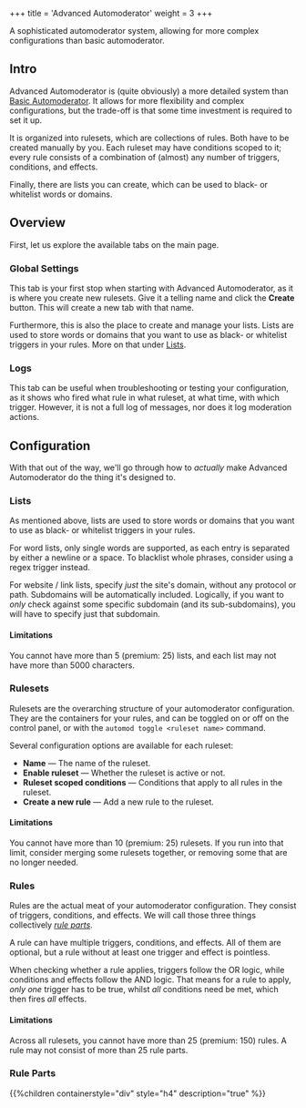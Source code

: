 +++
title = 'Advanced Automoderator'
weight = 3
+++

A sophisticated automoderator system, allowing for more complex configurations than basic automoderator.

<!--more-->

## Intro

Advanced Automoderator is (quite obviously) a more detailed system than [Basic Automoderator](../basic-automoderator).
It allows for more flexibility and complex configurations, but the trade-off is that some time investment is required
to set it up.

It is organized into rulesets, which are collections of rules. Both have to be created manually by you. Each ruleset may
have conditions scoped to it; every rule consists of a combination of (almost) any number of triggers, conditions, and
effects.

Finally, there are lists you can create, which can be used to black- or whitelist words or domains.

## Overview

First, let us explore the available tabs on the main page.

### Global Settings

This tab is your first stop when starting with Advanced Automoderator, as it is where you create new rulesets. Give it a
telling name and click the **Create** button. This will create a new tab with that name.

Furthermore, this is also the place to create and manage your lists. Lists are used to store words or domains that you
want to use as black- or whitelist triggers in your rules. More on that under [Lists](#lists).

### Logs

This tab can be useful when troubleshooting or testing your configuration, as it shows who fired what rule in what
ruleset, at what time, with which trigger. However, it is not a full log of messages, nor does it log moderation
actions.

## Configuration

With that out of the way, we'll go through how to *actually* make Advanced Automoderator do the thing it's designed to.

### Lists

As mentioned above, lists are used to store words or domains that you want to use as black- or whitelist triggers in your
rules.

For word lists, only single words are supported, as each entry is separated by either a newline or a space. To blacklist
whole phrases, consider using a regex trigger instead.

For website / link lists, specify *just* the site's domain, without any protocol or path. Subdomains will be
automatically included. Logically, if you want to *only* check against some specific subdomain (and its sub-subdomains),
you will have to specify just that subdomain.

#### Limitations

You cannot have more than 5 (premium: 25) lists, and each list may not have more than 5000 characters.

### Rulesets

Rulesets are the overarching structure of your automoderator configuration. They are the containers for your rules, and
can be toggled on or off on the control panel, or with the `automod toggle <ruleset name>` command.

Several configuration options are available for each ruleset:

- **Name** — The name of the ruleset.
- **Enable ruleset** — Whether the ruleset is active or not.
- **Ruleset scoped conditions** — Conditions that apply to all rules in the ruleset.
- **Create a new rule** — Add a new rule to the ruleset.

#### Limitations

You cannot have more than 10 (premium: 25) rulesets. If you run into that limit, consider merging some rulesets
together, or removing some that are no longer needed.

### Rules

Rules are the actual meat of your automoderator configuration. They consist of triggers, conditions, and effects. We
will call those three things collectively [*rule parts*](#rule-parts).

A rule can have multiple triggers, conditions, and effects. All of them are optional, but a rule without at least one
trigger and effect is pointless.

When checking whether a rule applies, triggers follow the OR logic, while conditions and effects follow the AND logic.
That means for a rule to apply, *only one* trigger has to be true, whilst *all* conditions need be met, which
then fires *all* effects.

#### Limitations

Across all rulesets, you cannot have more than 25 (premium: 150) rules. A rule may not consist of more than 25 rule
parts.

### Rule Parts

{{%children containerstyle="div" style="h4" description="true" %}}
